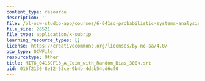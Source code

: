 ```yaml
---
content_type: resource
description: ''
file: /ol-ocw-studio-app/courses/6-041sc-probabilistic-systems-analysis-and-applied-probability-fall-2013/016f21308e1253ce9b4b4dab54cd6cf0_MIT6_041SCF13_A_Coin_with_Random_Bias_300k.vtt
file_size: 26521
file_type: application/x-subrip
learning_resource_types: []
license: https://creativecommons.org/licenses/by-nc-sa/4.0/
ocw_type: OCWFile
resourcetype: Other
title: MIT6_041SCF13_A_Coin_with_Random_Bias_300k.srt
uid: 016f2130-8e12-53ce-9b4b-4dab54cd6cf0
---
```

